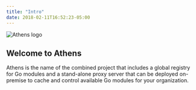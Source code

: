 ```yaml
---
title: "Intro"
date: 2018-02-11T16:52:23-05:00
---
```


![Athens logo](/banner.png)

## Welcome to Athens

Athens is the name of the combined project that includes a global registry for Go modules and a stand-alone proxy server that can be deployed on-premise to cache and control available Go modules for your organization.
